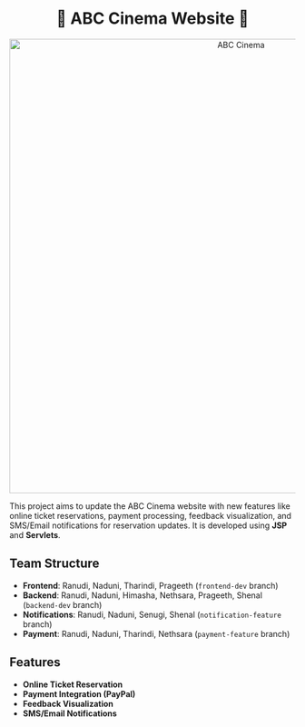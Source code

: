 <h1 align="center">
 🎥 ABC Cinema Website 🍿
</h1>


<div align="center">
<img src="https://github.com/user-attachments/assets/08e468af-777c-4fd5-878d-565cbc18ac59" alt="ABC Cinema" width="800"/>
</div>

This project aims to update the ABC Cinema website with new features like online ticket reservations, payment processing, feedback visualization, and SMS/Email notifications for reservation updates. It is developed using **JSP** and **Servlets**.

## Team Structure

- **Frontend**: Ranudi, Naduni, Tharindi, Prageeth (`frontend-dev` branch)
- **Backend**: Ranudi, Naduni, Himasha, Nethsara, Prageeth, Shenal (`backend-dev` branch)
- **Notifications**: Ranudi, Naduni, Senugi, Shenal (`notification-feature` branch)
- **Payment**: Ranudi, Naduni, Tharindi, Nethsara (`payment-feature` branch)

## Features
- **Online Ticket Reservation**
- **Payment Integration (PayPal)**
- **Feedback Visualization**
- **SMS/Email Notifications**
